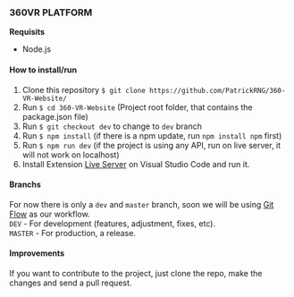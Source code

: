 ### 360VR PLATFORM

**Requisits**
- Node.js

#### **How to install/run**
1. Clone this repository `$ git clone https://github.com/PatrickRNG/360-VR-Website/`
2. Run `$ cd 360-VR-Website` (Project root folder, that contains the package.json file)
3. Run `$ git checkout dev` to change to `dev` branch
4. Run `$ npm install` (if there is a npm update, run `npm install npm` first)
5. Run `$ npm run dev` (if the project is using any API, run on live server, it will not work on localhost)
6. Install Extension [Live Server](https://www.npmjs.com/package/live-server) on Visual Studio Code and run it.

#### **Branchs**
For now there is only a `dev` and `master` branch, soon we will be using [Git Flow](https://nvie.com/posts/a-successful-git-branching-model/) as our workflow.  
`DEV` - For development (features, adjustment, fixes, etc).  
`MASTER` - For production, a release.  

#### **Improvements**
If you want to contribute to the project, just clone the repo, make the changes and send a pull request.
